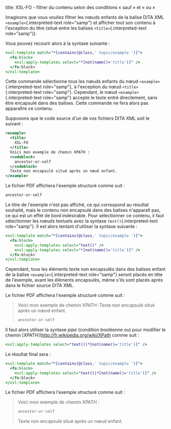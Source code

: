title: XSL-FO - filtrer du contenu selon des conditions « sauf » et « ou »

Imaginons que vous vouliez filtrer les nœuds enfants de la balise DITA
XML `<example>`{.interpreted-text role="samp"} et afficher tout son
contenu à l\'exception du titre (situé entre les balises
`<title>`{.interpreted-text role="samp"}).

Vous pouvez recourir alors à la syntaxe suivante :

``` xslt
<xsl:template match="*[contains(@class,' topic/example ')]">
  <fo:block>
    <xsl:apply-templates select="*[not(name()='title')]" />
  </fo:block>
</xsl:template>
```

Cette commande sélectionne tous les nœuds enfants du nœud
`<example>`{.interpreted-text role="samp"}, à l\'exception du nœud
`<title>`{.interpreted-text role="samp"}. Cependant, le nœud
`<example>`{.interpreted-text role="samp"} accepte le texte entré
directement, sans être encapsulé dans des balises. Cette commande ne
fera alors pas apparaître ce contenu.

Supposons que le code source d\'un de vos fichiers DITA XML soit le
suivant :

``` xml
<example>
  <title>
    XSL-FO
  </title>
  Voici mon exemple de chemin XPATH :
  <codeblock>
    ancestor-or-self
  </codeblock>
  Texte non encapsulé situé après un nœud enfant.
</example>
```

Le fichier PDF affichera l\'exemple structuré comme suit :

``` xslt
ancestor-or-self
```

Le titre de l\'exemple n\'est pas affiché, ce qui correspond au résultat
souhaité, mais le contenu non encapsulé dans des balises n\'apparaît
pas, ce qui est un effet de bord indésirable. Pour sélectionner ce
contenu, il faut sélectionner les nœuds textuels avec la syntaxe
`text()`{.interpreted-text role="samp"}. Il est alors tentant
d\'utiliser la syntaxe suivante :

``` xslt
<xsl:template match="*[contains(@class,' topic/example ')]">
  <fo:block>
    <xsl:apply-templates select="text()" />
    <xsl:apply-templates select="*[not(name()='title')]" />
  </fo:block>
</xsl:template>
```

Cependant, tous les éléments texte non encapsulés dans des balises
enfant de la balise `<example>`{.interpreted-text role="samp"} seront
placés en tête de l\'exemple, avant les éléments encapsulés, même s\'ils
sont placés après dans le fichier source DITA XML.

Le fichier PDF affichera l\'exemple structuré comme suit :

> Voici mon exemple de chemin XPATH :Texte non encapsulé situé après un
> nœud enfant.
>
> ``` xslt
> ancestor-or-self
> ```

Il faut alors utiliser la syntaxe *pipe* (condition booléenne *ou*) pour
modifier le chemin \[XPATH\](<http://fr.wikipedia.org/wiki/XPath> comme
suit :

``` xslt
<xsl:apply-templates select="text()|*[not(name()='title')]" />
```

Le résultat final sera :

``` xslt
<xsl:template match="*[contains(@class,' topic/example ')]">
  <fo:block>
    <xsl:apply-templates select="text()|*[not(name()='title')]" />
  </fo:block>
</xsl:template>
```

Le fichier PDF affichera l\'exemple structuré comme suit :

> Voici mon exemple de chemin XPATH :
>
> ``` xslt
> ancestor-or-self
> ```
>
> Texte non encapsulé situé après un nœud enfant.
